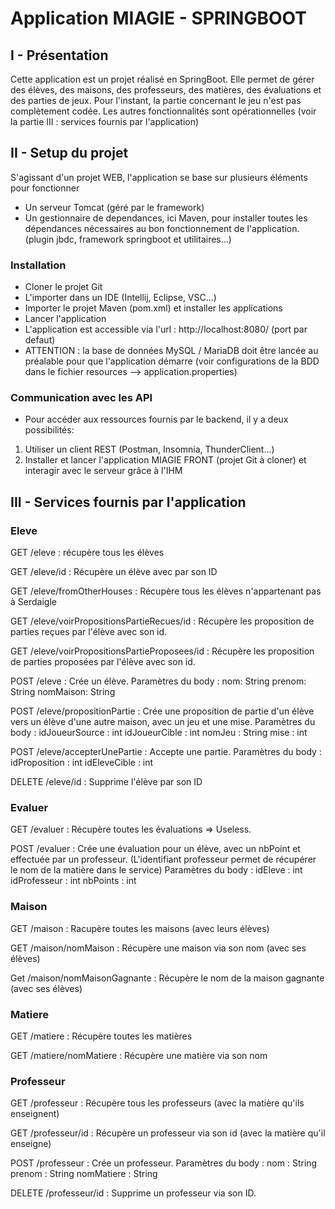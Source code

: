 # Application MIAGIE - SPRINGBOOT

## I - Présentation
Cette application est un projet réalisé en SpringBoot. Elle permet de gérer des élèves, des maisons, des professeurs, des matières, des évaluations et des parties de jeux.
Pour l'instant, la partie concernant le jeu n'est pas complètement codée.
Les autres fonctionnalités sont opérationnelles (voir la partie III : services fournis par l'application)

## II - Setup du projet
S'agissant d'un projet WEB, l'application se base sur plusieurs éléments pour fonctionner
- Un serveur Tomcat (géré par le framework)
- Un gestionnaire de dependances, ici Maven, pour installer toutes les dépendances nécessaires au bon fonctionnement de l'application. (plugin jbdc, framework springboot et utilitaires...)

### Installation
- Cloner le projet Git 
- L'importer dans un IDE (Intellij, Eclipse, VSC...)
- Importer le projet Maven (pom.xml) et installer les applications
- Lancer l'application
- L'application est accessible via l'url : http://localhost:8080/ (port par defaut)
- ATTENTION : la base de données MySQL / MariaDB doit être lancée au préalable pour que l'application démarre (voir configurations de la BDD dans le fichier resources --> application.properties)

### Communication avec les API
- Pour accéder aux ressources fournis par le backend, il y a deux possibilités: 
1. Utiliser un client REST (Postman, Insomnia, ThunderClient...)
2. Installer et lancer l'application MIAGIE FRONT (projet Git à cloner) et interagir avec le serveur grâce à l'IHM

## III - Services fournis par l'application

### Eleve
GET /eleve : récupère tous les élèves

GET /eleve/id : Récupère un élève avec par son ID

GET /eleve/fromOtherHouses : Récupère tous les élèves n'appartenant pas à Serdaigle

GET /eleve/voirPropositionsPartieRecues/id : Récupère les proposition de parties reçues par l'élève avec son id.

GET /eleve/voirPropositionsPartieProposees/id : Récupère les proposition de parties proposées par l'élève avec son id.

POST /eleve : Crée un élève.
Paramètres du body :
nom: String
prenom: String
nomMaison: String

POST /eleve/propositionPartie : Crée une proposition de partie d'un élève vers un élève d'une autre maison, avec un jeu et une mise.
Paramètres du body :
idJoueurSource : int
idJoueurCible : int
nomJeu : String
mise : int

POST /eleve/accepterUnePartie : Accepte une partie.
Paramètres du body :
idProposition : int
idEleveCible : int

DELETE /eleve/id : Supprime l'élève par son ID

### Evaluer
GET /evaluer : Récupère toutes les évaluations => Useless.

POST /evaluer : Crée une évaluation pour un élève, avec un nbPoint et effectuée par un professeur. (L'identifiant professeur permet de récupérer le nom de la matière dans le service)
Paramètres du body :
idEleve : int
idProfesseur : int
nbPoints : int

### Maison
GET /maison : Racupère toutes les maisons (avec leurs élèves)

GET /maison/nomMaison : Récupère une maison via son nom (avec ses élèves)

Get /maison/nomMaisonGagnante : Récupère le nom de la maison gagnante (avec ses élèves)

### Matiere
GET /matiere : Récupère toutes les matières

GET /matiere/nomMatiere : Récupère une matière via son nom

### Professeur
GET /professeur : Récupère tous les professeurs (avec la matière qu'ils enseignent)

GET /professeur/id : Récupère un professeur via son id (avec la matière qu'il enseigne)

POST /professeur : Crée un professeur.
Paramètres du body :
nom : String
prenom : String
nomMatiere : String

DELETE /professeur/id : Supprime un professeur via son ID.